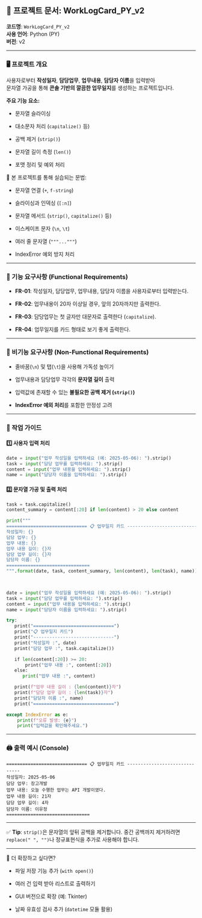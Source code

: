 ## 💼 프로젝트 문서: WorkLogCard_PY_v2

**코드명**: `WorkLogCard_PY_v2`  
**사용 언어**: Python (PY)  
**버전**: v2

---

### 🖥️ 프로젝트 개요

사용자로부터 **작성일자**, **담당업무**, **업무내용**, **담당자 이름**을 입력받아  
문자열 가공을 통해 **콘솔 기반의 깔끔한 업무일지**를 생성하는 프로젝트입니다.

**주요 기능 요소:**

- 문자열 슬라이싱
    
- 대소문자 처리 (`capitalize()` 등)
    
- 공백 제거 (`strip()`)
    
- 문자열 길이 측정 (`len()`)
    
- 포맷 정리 및 예외 처리
    

📌 본 프로젝트를 통해 실습되는 문법:

- 문자열 연결 (`+`, `f-string`)
    
- 슬라이싱과 인덱싱 (`[:n]`)
    
- 문자열 메서드 (`strip()`, `capitalize()` 등)
    
- 이스케이프 문자 (`\n`, `\t`)
    
- 여러 줄 문자열 (`"""..."""`)
    
- IndexError 예외 방지 처리
    

---

### 📄 기능 요구사항 (Functional Requirements)

- **FR-01**: 작성일자, 담당업무, 업무내용, 담당자 이름을 사용자로부터 입력받는다.
    
- **FR-02**: 업무내용이 20자 이상일 경우, 앞의 20자까지만 출력한다.
    
- **FR-03**: 담당업무는 첫 글자만 대문자로 출력한다 (`capitalize`).
    
- **FR-04**: 업무일지를 카드 형태로 보기 좋게 출력한다.
    

---

### 📄 비기능 요구사항 (Non-Functional Requirements)

- 줄바꿈(`\n`) 및 탭(`\t`)을 사용해 가독성 높이기
    
- 업무내용과 담당업무 각각의 **문자열 길이** 출력
    
- 입력값에 존재할 수 있는 **불필요한 공백 제거 (`strip()`)**
    
- **IndexError 예외 처리**를 포함한 안정성 고려
    

---

### 🔀 작업 가이드

#### 1️⃣ 사용자 입력 처리

```python
date = input("업무 작성일을 입력하세요 (예: 2025-05-06): ").strip()
task = input("담당 업무를 입력하세요: ").strip()
content = input("업무 내용을 입력하세요: ").strip()
name = input("담당자 이름을 입력하세요: ").strip()
```

#### 2️⃣ 문자열 가공 및 출력 처리

```python
task = task.capitalize()
content_summary = content[:20] if len(content) > 20 else content

print("""
============================== 📋 업무일지 카드 ------------------------------
작성일자: {}
담당 업무: {}
업무 내용: {}
업무 내용 길이: {}자
담당 업무 길이: {}자
담당자 이름: {}
===============================
""".format(date, task, content_summary, len(content), len(task), name))
```

```python
  

date = input("업무 작성일을 입력하세요 (예: 2025-05-06): ").strip()
task = input("담당 업무를 입력하세요: ").strip()
content = input("업무 내용을 입력하세요: ").strip()
name = input("담당자 이름을 입력하세요: ").strip()

try:
   print("==============================")
   print("📋 업무일지 카드")
   print("------------------------------")
   print("작성일자 :", date)
   print("담당 업무 :", task.capitalize())

   if len(content[:20]) >= 20:
       print("업무 내용 :", content[:20])    
   else:
      print("업무 내용 :", content)

   print(f"업무 내용 길이 : {len(content)}자")
   print(f"담당 업무 길이 : {len(task)}자")
   print("담당자 이름 :", name)
   print("==============================")

except IndexError as e:
    print(f"오류 발생: {e}")
    print("입력값을 확인해주세요.")
```


---

### 🖨️ 출력 예시 (Console)

```
============================== 📋 업무일지 카드 ------------------------------
작성일자: 2025-05-06
담당 업무: 장고개발
업무 내용: 오늘 수행한 업무는 API 개발이였다.
업무 내용 길이: 21자
담당 업무 길이: 4자
담당자 이름: 이유정
===============================
```

---

✅ **Tip**: `strip()`은 문자열의 앞뒤 공백을 제거합니다. 중간 공백까지 제거하려면 `replace(" ", "")`나 정규표현식을 추가로 사용해야 합니다.

---

🧩 더 확장하고 싶다면?

- 파일 저장 기능 추가 (`with open()`)
    
- 여러 건 입력 받아 리스트로 출력하기
    
- GUI 버전으로 확장 (예: Tkinter)
    
- 날짜 유효성 검사 추가 (`datetime` 모듈 활용)